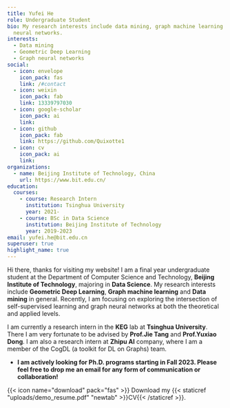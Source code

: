 ```yaml
---
title: Yufei He
role: Undergraduate Student
bio: My research interests include data mining, graph machine learning and graph
  neural networks.
interests:
  - Data mining
  - Geometric Deep Learning
  - Graph neural networks
social:
  - icon: envelope
    icon_pack: fas
    link: /#contact
  - icon: weixin
    icon_pack: fab
    link: 13339797030
  - icon: google-scholar
    icon_pack: ai
    link: 
  - icon: github
    icon_pack: fab
    link: https://github.com/Quixotte1
  - icon: cv
    icon_pack: ai
    link: 
organizations:
  - name: Beijing Institute of Technology, China
    url: https://www.bit.edu.cn/
education:
  courses:
    - course: Research Intern
      institution: Tsinghua University
      year: 2021-
    - course: BSc in Data Science
      institution: Beijing Institute of Technology
      year: 2019-2023
email: yufei.he@bit.edu.cn
superuser: true
highlight_name: true
---
```

Hi there, thanks for visiting my website! I am a final year undergraduate student at the Department of Computer Science and Technology, **Beijing Institute of Technology**, majoring in **Data Science**. My research interests include **Geometric Deep Learning**, **Graph machine learning** and **Data mining** in general. Recently, I am focusing on exploring the intersection of self-supervised learning and graph neural networks at both the theoretical and applied levels.

I am currently a research intern in the **KEG** lab at **Tsinghua University**. There I am very fortunate to be advised by **Prof.Jie Tang** and **Prof.Yuxiao Dong**. I am also a research intern at **Zhipu AI** company, where I am a member of the CogDL (a toolkit for DL on Graphs) team.

* **I am actively looking for Ph.D. programs starting in Fall 2023. Please feel free to drop me an email for any form of communication or collaboration!**

{{< icon name="download" pack="fas" >}} Download my {{< staticref "uploads/demo_resume.pdf" "newtab" >}}CV{{< /staticref >}}.
